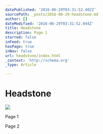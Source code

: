 ```yaml
---
datePublished: '2016-06-29T03:31:52.402Z'
sourcePath: _posts/2016-06-29-headstone.md
author: []
dateModified: '2016-06-29T03:31:52.044Z'
title: Headstone
description: Page 1
starred: false
inFeed: true
hasPage: true
inNav: false
url: headstone/index.html
_context: 'http://schema.org'
_type: Article

---
```

# Headstone
![](https://the-grid-user-content.s3-us-west-2.amazonaws.com/f112655f-172c-4102-935f-76923206f0c7.png)

Page 1

Page 2